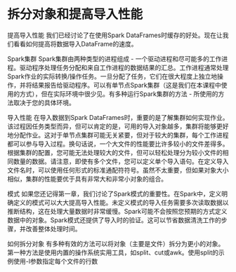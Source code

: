 # 拆分对象和提高导入性能

提高导入性能
我们已经讨论了在使用Spark DataFrames时缓存的好处。现在让我们看看如何提高将数据导入DataFrame的速度。

Spark集群
Spark集群由两种类型的进程组成 - 一个驱动进程和尽可能多的工作进程。驱动程序处理任务分配和来自工作进程的数据结果的汇总。工作进程通常处理Spark作业的实际转换/操作任务。一旦分配了任务，它们在很大程度上独立地操作，并将结果报告给驱动程序。可以有单节点Spark集群（这是我们在本课程中使用的方式），但在实际环境中很少见。有多种运行Spark集群的方法 - 所使用的方法取决于您的具体环境。

导入性能
在导入数据到Spark DataFrames时，重要的是了解集群如何实现作业。该过程因任务类型而异，但可以肯定的是，可用的导入对象越多，集群将能够更好地分配作业。这对于单节点集群可能无关紧要，但对于较大的集群，每个工作进程都可以参与导入过程。换句话说，一个大文件的性能要比许多较小的文件差得多。根据集群的配置，您可能无法处理较大的文件，但可以轻松处理分为较小文件的相同数量的数据。请注意，即使有多个文件，您可以定义单个导入语句。在定义导入文件名时，可以使用任何形式的标准通配符符号。虽然不太重要，但如果对象大小相似，集群的性能要优于具有非常大和非常小对象的组合。

模式
如果您还记得第一章，我们讨论了Spark模式的重要性。在Spark中，定义明确定义的模式可以大大提高导入性能。未定义模式的导入任务需要多次读取数据以推断结构，这在处理大量数据时非常缓慢。Spark可能不会按照您预期的方式定义数据中的对象。Spark模式还提供了导入时的验证。这可以节省数据清洗工作的步骤，并改善整体处理时间。

如何拆分对象
有多种有效的方法可以将对象（主要是文件）拆分为更小的对象。第一种方法是使用内置的操作系统实用工具，如split、cut或awk。使用split的示例使用-l参数指定每个文件的行数